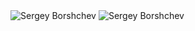 <img src="https://github-readme-stats.vercel.app/api?username=GudzON28&theme=dark&show_icons=true&locale=en" alt="Sergey Borshchev">
<img src="https://github-readme-stats.vercel.app/api/top-langs?username=GudzON28&theme=dark&show_icons=true&locale=en&layout=compact" alt="Sergey Borshchev" />
